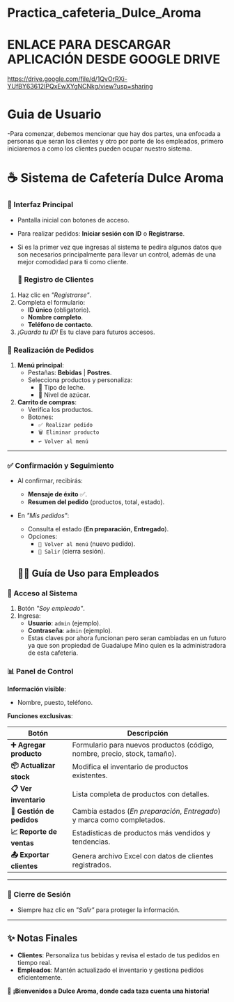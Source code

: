 # Practica_cafeteria_Dulce_Aroma


# ENLACE PARA DESCARGAR APLICACIÓN DESDE GOOGLE DRIVE
https://drive.google.com/file/d/1QvOrRXi-YUfBY63612IPQxEwXYgNCNkg/view?usp=sharing


# Guia de Usuario
-Para comenzar, debemos mencionar que hay dos partes, una enfocada
a personas que seran los clientes y otro por parte de los empleados, primero iniciaremos
a como los clientes pueden ocupar nuestro sistema.
# ☕ Sistema de Cafetería Dulce Aroma 

### **🔹 Interfaz Principal**  
- Pantalla inicial con botones de acceso.  
- Para realizar pedidos: **Iniciar sesión con ID** o **Registrarse**.
- Si es la primer vez que ingresas al sistema te pedira algunos datos que son necesarios
  principalmente para llevar un control, además de una mejor comodidad para ti como cliente.
  
  ### **📝 Registro de Clientes**  
1. Haz clic en *"Registrarse"*.  
2. Completa el formulario:  
   - **ID único** (obligatorio).  
   - **Nombre completo**.  
   - **Teléfono de contacto**.  
3. *¡Guarda tu ID!* Es tu clave para futuros accesos.

### **🛒 Realización de Pedidos**  
1. **Menú principal**:  
   - Pestañas: **Bebidas** | **Postres**.  
   - Selecciona productos y personaliza:  
     - 🥛 Tipo de leche.  
     - 🧂 Nivel de azúcar.  
2. **Carrito de compras**:  
   - Verifica los productos.  
   - Botones:  
     - `✅ Realizar pedido`  
     - `🗑️ Eliminar producto`  
     - `↩️ Volver al menú`  

---

### **✅ Confirmación y Seguimiento**  
- Al confirmar, recibirás:  
  - **Mensaje de éxito** ✅.  
  - **Resumen del pedido** (productos, total, estado).  
- En *"Mis pedidos"*:  
  - Consulta el estado (**En preparación**, **Entregado**).  
  - Opciones:  
    - `🔄 Volver al menú` (nuevo pedido).  
    - `🚪 Salir` (cierra sesión).

  ## 👨‍💼 **Guía de Uso para Empleados**  

### **🔑 Acceso al Sistema**  
1. Botón *"Soy empleado"*.  
2. Ingresa:  
   - **Usuario**: `admin` (ejemplo).  
   - **Contraseña**: `admin` (ejemplo).
   - Estas claves por ahora funcionan pero seran cambiadas en un futuro ya que son propiedad
     de Guadalupe Mino quien es la administradora de esta cafeteria.
     
### **📊 Panel de Control**  
**Información visible**:  
- Nombre, puesto, teléfono.  

**Funciones exclusivas**:  

| Botón                | Descripción                                                                 |
|----------------------|-----------------------------------------------------------------------------|
| **➕ Agregar producto** | Formulario para nuevos productos (código, nombre, precio, stock, tamaño).  |
| **📦 Actualizar stock** | Modifica el inventario de productos existentes.                            |
| **📋 Ver inventario**   | Lista completa de productos con detalles.                                  |
| **🔄 Gestión de pedidos** | Cambia estados (*En preparación*, *Entregado*) y marca como completados.  |
| **📈 Reporte de ventas** | Estadísticas de productos más vendidos y tendencias.                      |
| **📤 Exportar clientes** | Genera archivo Excel con datos de clientes registrados.                   |

---

### **🚪 Cierre de Sesión**  
- Siempre haz clic en *"Salir"* para proteger la información.  

---

## **✨ Notas Finales**  
- **Clientes**: Personaliza tus bebidas y revisa el estado de tus pedidos en tiempo real.  
- **Empleados**: Mantén actualizado el inventario y gestiona pedidos eficientemente.  

🔗 **¡Bienvenidos a Dulce Aroma, donde cada taza cuenta una historia!**  
